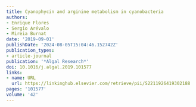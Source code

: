 ```yaml
---
title: Cyanophycin and arginine metabolism in cyanobacteria
authors:
- Enrique Flores
- Sergio Arévalo
- Mireia Burnat
date: '2019-09-01'
publishDate: '2024-08-05T15:04:46.152742Z'
publication_types:
- article-journal
publication: '*Algal Research*'
doi: 10.1016/j.algal.2019.101577
links:
- name: URL
  url: https://linkinghub.elsevier.com/retrieve/pii/S2211926419302188
pages: '101577'
volume: '42'
---
```

